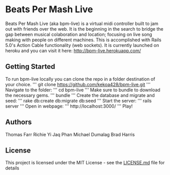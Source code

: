 # Beats Per Mash Live

Beats Per Mash Live (aka bpm-live) is a virtual midi controller built to jam out with friends over the web. It is the beginning in the search to bridge the gap between musical colaboration and location; focusing on live song making with people on different machines. This is accomplished with Rails 5.0's Action Cable functionality (web sockets). It is currently launched on heroku and you can visit it here: http://bpm-live.herokuapp.com/

## Getting Started

To run bpm-live locally you can clone the repo in a folder destination of your choice.
'''
git clone https://github.com/kekoa428/bpm-live.git
'''
Navigate to the folder:
'''
cd bpm-live
'''
Make sure to bundle to download the necessary gems.
'''
bundle
'''
Create the database and migrate and seed:
'''
rake db:create db:migrate db:seed
'''
Start the server:
'''
rails server
'''
Open in webpage:
'''
http://localhost:3000/
'''
Play!

## Authors

  Thomas Farr
  Richie Yi
  Jaq Phan
  Michael Dumalag
  Brad Harris

## License

This project is licensed under the MIT License - see the [LICENSE.md](LICENSE.md) file for details

